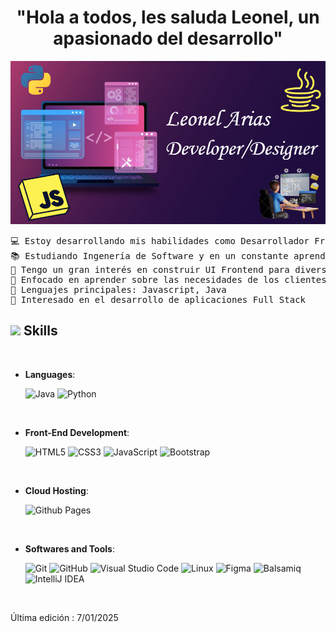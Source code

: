 <h1 align="center">"Hola a todos, les saluda Leonel, un apasionado del desarrollo"</h1>

<p align="center">
	<a href="https://github.com/Leone1-Hub">
		<img src="https://github.com/Leone1-Hub/Leone1-Hub/blob/173bdc85e130c8a67ab712ecadb72ac7937af28e/Fondillo.PNG"></a>	
</p>

<pre>
💻 Estoy desarrollando mis habilidades como Desarrollador Frontend | Entusiasta de las nuevas tecnologías
📚 Estudiando Ingenería de Software y en un constante aprendizaje
📝 Tengo un gran interés en construir UI Frontend para diversas aplicaciones 
🌱 Enfocado en aprender sobre las necesidades de los clientes y hacerles la vida más fácil
🌟 Lenguajes principales: Javascript, Java
🚩 Interesado en el desarrollo de aplicaciones Full Stack 
</pre>

## <img src="https://media2.giphy.com/media/QssGEmpkyEOhBCb7e1/giphy.gif?cid=ecf05e47a0n3gi1bfqntqmob8g9aid1oyj2wr3ds3mg700bl&rid=giphy.gif" width ="25"><b>   Skills</b>
<br>

<p align="center">

- **Languages**:
    
    ![Java](https://img.shields.io/badge/Java-%23F8981D.svg?style=for-the-badge&logo=java&logoColor=white)
    ![Python](https://img.shields.io/badge/Python%20-%2314354C.svg?style=for-the-badge&logo=python&logoColor=white)

<br>   
    
- **Front-End Development**:

   ![HTML5](https://img.shields.io/badge/HTML5%20-%23E34F26.svg?style=for-the-badge&logo=html5&logoColor=white)
   ![CSS3](https://img.shields.io/badge/CSS%20-%231572B6.svg?style=for-the-badge&logo=css3&logoColor=white)
   ![JavaScript](https://img.shields.io/badge/JavaScript%20-%23F7DF1E.svg?style=for-the-badge&logo=javascript&logoColor=black)
   ![Bootstrap](https://img.shields.io/badge/Bootstrap-%23563D7C.svg?style=for-the-badge&logo=bootstrap&logoColor=white)

<br>

- **Cloud Hosting**:

    ![Github Pages](https://img.shields.io/badge/GitHub%20Pages-%23327FC7.svg?style=for-the-badge&logo=github&logoColor=white)
    
<br>

- **Softwares and Tools**:

	![Git](https://img.shields.io/badge/git-%23F05033.svg?style=for-the-badge&logo=git&logoColor=white)
	![GitHub](https://img.shields.io/badge/github-%23121011.svg?style=for-the-badge&logo=github&logoColor=white)
	![Visual Studio Code](https://img.shields.io/badge/Visual%20Studio%20Code-0078d7.svg?style=for-the-badge&logo=visual-studio-code&logoColor=white)
	![Linux](https://img.shields.io/badge/Linux-FCC624?style=for-the-badge&logo=linux&logoColor=black)
	![Figma](https://img.shields.io/badge/Figma-%232C7DF5.svg?style=for-the-badge&logo=figma&logoColor=white)
	![Balsamiq](https://img.shields.io/badge/Balsamiq-%23E6D6D1.svg?style=for-the-badge&logo=balsamiq&logoColor=black)
	![IntelliJ IDEA](https://img.shields.io/badge/IntelliJ%20IDEA-000000.svg?style=for-the-badge&logo=intellij-idea&logoColor=white)


<br>

</p>

Última edición : 7/01/2025
